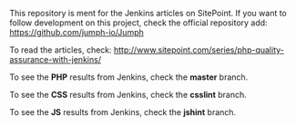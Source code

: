 This repository is ment for the Jenkins articles on SitePoint. If you want to follow development on this project, check the official repository add: https://github.com/jumph-io/Jumph

To read the articles, check: http://www.sitepoint.com/series/php-quality-assurance-with-jenkins/

To see the **PHP** results from Jenkins, check the **master** branch.

To see the **CSS** results from Jenkins, check the **csslint** branch.

To see the **JS** results from Jenkins, check the **jshint** branch.

